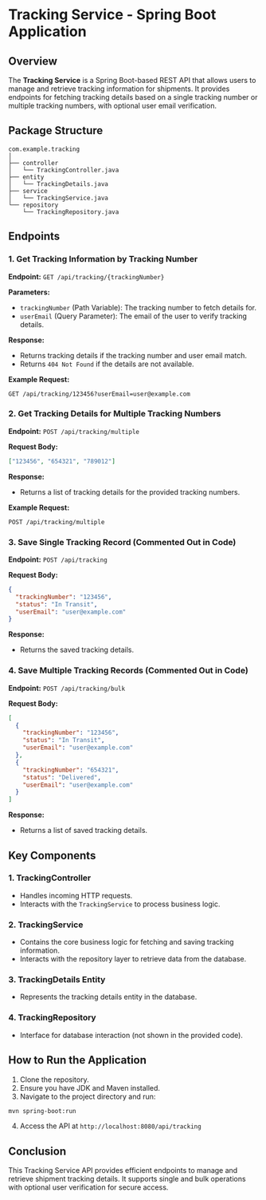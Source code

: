 # Tracking Service - Spring Boot Application

## Overview
The **Tracking Service** is a Spring Boot-based REST API that allows users to manage and retrieve tracking information for shipments. It provides endpoints for fetching tracking details based on a single tracking number or multiple tracking numbers, with optional user email verification.

## Package Structure

```
com.example.tracking
│
├── controller
│   └── TrackingController.java
├── entity
│   └── TrackingDetails.java
├── service
│   └── TrackingService.java
└── repository
    └── TrackingRepository.java
```

## Endpoints

### 1. Get Tracking Information by Tracking Number

**Endpoint:** `GET /api/tracking/{trackingNumber}`

**Parameters:**
- `trackingNumber` (Path Variable): The tracking number to fetch details for.
- `userEmail` (Query Parameter): The email of the user to verify tracking details.

**Response:**
- Returns tracking details if the tracking number and user email match.
- Returns `404 Not Found` if the details are not available.

**Example Request:**
```
GET /api/tracking/123456?userEmail=user@example.com
```

### 2. Get Tracking Details for Multiple Tracking Numbers

**Endpoint:** `POST /api/tracking/multiple`

**Request Body:**
```json
["123456", "654321", "789012"]
```

**Response:**
- Returns a list of tracking details for the provided tracking numbers.

**Example Request:**
```
POST /api/tracking/multiple
```

### 3. Save Single Tracking Record (Commented Out in Code)

**Endpoint:** `POST /api/tracking`

**Request Body:**
```json
{
  "trackingNumber": "123456",
  "status": "In Transit",
  "userEmail": "user@example.com"
}
```

**Response:**
- Returns the saved tracking details.

### 4. Save Multiple Tracking Records (Commented Out in Code)

**Endpoint:** `POST /api/tracking/bulk`

**Request Body:**
```json
[
  {
    "trackingNumber": "123456",
    "status": "In Transit",
    "userEmail": "user@example.com"
  },
  {
    "trackingNumber": "654321",
    "status": "Delivered",
    "userEmail": "user@example.com"
  }
]
```

**Response:**
- Returns a list of saved tracking details.

## Key Components

### 1. TrackingController
- Handles incoming HTTP requests.
- Interacts with the `TrackingService` to process business logic.

### 2. TrackingService
- Contains the core business logic for fetching and saving tracking information.
- Interacts with the repository layer to retrieve data from the database.

### 3. TrackingDetails Entity
- Represents the tracking details entity in the database.

### 4. TrackingRepository
- Interface for database interaction (not shown in the provided code).

## How to Run the Application

1. Clone the repository.
2. Ensure you have JDK and Maven installed.
3. Navigate to the project directory and run:
```bash
mvn spring-boot:run
```
4. Access the API at `http://localhost:8080/api/tracking`

## Conclusion
This Tracking Service API provides efficient endpoints to manage and retrieve shipment tracking details. It supports single and bulk operations with optional user verification for secure access.

